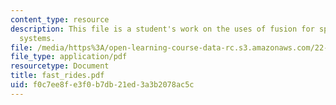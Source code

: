 ```yaml
---
content_type: resource
description: This file is a student's work on the uses of fusion for space propulsion
  systems.
file: /media/https%3A/open-learning-course-data-rc.s3.amazonaws.com/22-012-seminar-fusion-and-plasma-physics-spring-2006/f0c7ee8fe3f0b7db21ed3a3b2078ac5c_fast_rides.pdf
file_type: application/pdf
resourcetype: Document
title: fast_rides.pdf
uid: f0c7ee8f-e3f0-b7db-21ed-3a3b2078ac5c
---
```


